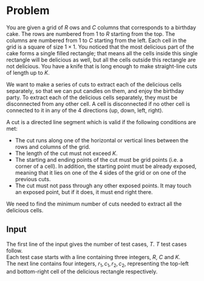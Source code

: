 # Problem

You are given a grid of $R$ ows and $C$ columns that corresponds to a birthday cake. The rows are numbered from $1$ to $R$ starting from the top. The columns are numbered from $1$ to $C$ starting from the left. Each cell in the grid is a square of size $1×1$. You noticed that the most delicious part of the cake forms a single filled rectangle; that means all the cells inside this single rectangle will be delicious as well, but all the cells outside this rectangle are not delicious. You have a knife that is long enough to make straight-line cuts of length up to $K$.

We want to make a series of cuts to extract each of the delicious cells separately, so that we can put candles on them, and enjoy the birthday party. To extract each of the delicious cells separately, they must be disconnected from any other cell. A cell is disconnected if no other cell is connected to it in any of the 4 directions (up, down, left, right).

A cut is a directed line segment which is valid if the following conditions are met:

- The cut runs along one of the horizontal or vertical lines between the rows and columns of the grid.
- The length of the cut must not exceed $K$.
- The starting and ending points of the cut must be grid points (i.e. a corner of a cell). In addition, the starting point must be already exposed, meaning that it lies on one of the 4 sides of the grid or on one of the previous cuts.
- The cut must not pass through any other exposed points. It may touch an exposed point, but if it does, it must end right there.

We need to find the minimum number of cuts needed to extract all the delicious cells.

## Input

The first line of the input gives the number of test cases, $T$. $T$ test cases follow.  
Each test case starts with a line containing three integers, $R$, $C$ and $K$.  
The next line contains four integers, $r_1, c_1, r_2, c_2$, representing the top-left and bottom-right cell of the delicious rectangle respectively.

